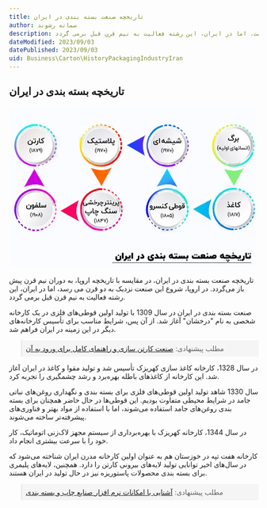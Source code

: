 ```yaml
---
title: تاریخچه صنعت بسته بندی در ایران
author: سمانه رشوند  
description: تاریخچه صنعت بسته بندی در ایران، با تمایزی جالب از تاریخچه اروپا، به دوران نیم قرن پیش باز می‌گردد. در اروپا، این صنعت نزدیک به دو قرن تجربه شده است، اما در ایران، این رشته فعالیت به نیم قرن قبل برمی گردد.
dateModified: 2023/09/03
datePublished: 2023/09/03
uid: Business\Carton\HistoryPackagingIndustryIran
---
```


## تاریخچه بسته بندی در ایران

![تاریخچه صنعت بسته بندی در ایران](./Images/HistoryPackagingIndustryIran.webp)

تاریخچه صنعت بسته بندی در ایران، در مقایسه با تاریخچه اروپا، به دوران نیم قرن پیش باز می‌گردد. در اروپا، شروع این صنعت نزدیک به دو قرن می رسد، اما در ایران، این رشته فعالیت به نیم قرن قبل برمی گردد.

صنعت بسته بندی در ایران در سال 1309 با تولید اولین قوطی‌های فلزی در یک کارخانه شخصی به نام "درخشان" آغاز شد. از آن پس، شرایط مناسب برای تأسیس کارخانه‌های دیگر در این زمینه در ایران فراهم شد.

<blockquote style="background-color:#f5f5f5; padding:0.5rem">
مطلب پیشنهادی: <a href="https://www.hooshkar.com/Wiki/Business/CartonIndustry" target="_blank"> صنعت کارتن سازی و راهنمای کامل برای ورود به آن
</a></blockquote>

در سال 1328، کارخانه کاغذ سازی کهریزک تأسیس شد و تولید مقوا و کاغذ در ایران آغاز شد. این کارخانه از کاغذهای باطله بهره‌برد و رشد چشمگیری را تجربه کرد.

سال 1330 شاهد تولید اولین قوطی‌های فلزی برای بسته بندی و نگهداری روغن‌های نباتی جامد در شرایط محیطی متفاوت بودیم. این قوطی‌ها در حال حاضر همچنان برای بسته بندی روغن‌های جامد استفاده می‌شوند، اما با استفاده از مواد بهتر و فناوری‌های پیشرفته‌تر ساخته می‌شوند.

در سال 1344، کارخانه کهریزک با بهره‌برداری از سیستم مجهز لاک‌زنی اتوماتیک، کار خود را با سرعت بیشتری انجام داد.

کارخانه هفت تپه در خوزستان هم به عنوان اولین کارخانه مدرن ایران شناخته می‌شود که در سال‌های اخیر توانایی تولید لایه‌های بیرونی کارتن را دارد. همچنین، لایه‌های پلیمری برای بسته بندی محصولات پاستوریزه نیز در حال تولید در ایران هستند.

<blockquote style="background-color:#f5f5f5; padding:0.5rem">
مطلب پیشنهادی: <a href="https://www.hooshkar.com/Software/PrintingAndPackaging" target="_blank">آشنایی با امکانات نرم افزار  صنایع چاپ و بسته بندی
</a></blockquote>